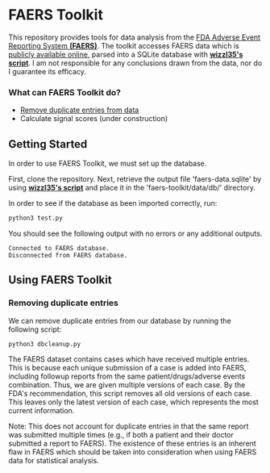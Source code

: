 FAERS Toolkit
=============
This repository provides tools for data analysis from the [FDA Adverse Event Reporting System **(FAERS)**](https://www.fda.gov/Drugs/GuidanceComplianceRegulatoryInformation/Surveillance/AdverseDrugEffects/). The toolkit accesses FAERS data which is [publicly available online](https://www.fda.gov/Drugs/GuidanceComplianceRegulatoryInformation/Surveillance/AdverseDrugEffects/ucm082193.htm), parsed into a SQLite database with **[wizzl35's script](https://github.com/wizzl35/faers-data)**. I am not responsible for any conclusions drawn from the data, nor do I guarantee its efficacy.

### What can FAERS Toolkit do?
* [Remove duplicate entries from data](#removing-duplicate-entries)
* Calculate signal scores (under construction)

## Getting Started

In order to use FAERS Toolkit, we must set up the database.

First, clone the repository. Next, retrieve the output file 'faers-data.sqlite' by using **[wizzl35's script](https://github.com/wizzl35/faers-data)** and place it in the 'faers-toolkit/data/db/' directory. 

In order to see if the database as been imported correctly, run:
```python
python3 test.py
```

You should see the following output with no errors or any additional outputs.
```
Connected to FAERS database.
Disconnected from FAERS database.
``` 

## Using FAERS Toolkit
### Removing duplicate entries

We can remove duplicate entries from our database by running the following script:

```python
python3 dbcleanup.py
```


The FAERS dataset contains cases which have received multiple entries. This is because each unique submission of a case is added into FAERS, including followup reports from the same patient/drugs/adverse events combination. Thus, we are given multiple versions of each case. By the FDA's recommendation, this script removes all old versions of each case. This leaves only the latest version of each case, which represents the most current information.

Note: This does not account for duplicate entries in that the same report was submitted multiple times (e.g., if both a patient and their doctor submitted a report to FAERS). The existence of these entries is an inherent flaw in FAERS which should be taken into consideration when using FAERS data for statistical analysis.